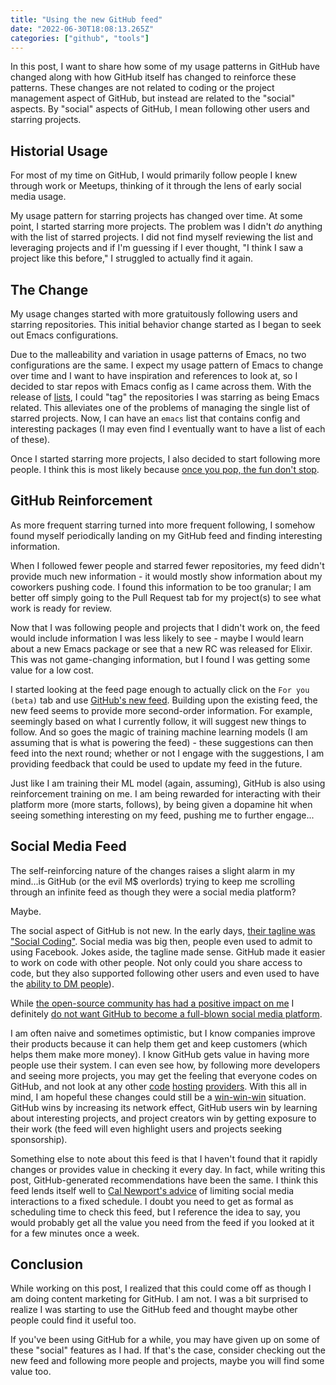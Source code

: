 ```yaml
---
title: "Using the new GitHub feed"
date: "2022-06-30T18:08:13.265Z"
categories: ["github", "tools"]
---
```


In this post, I want to share how some of my usage patterns in GitHub have changed along with how GitHub itself has changed to reinforce these patterns. These changes are not related to coding or the project management aspect of GitHub, but instead are related to the "social" aspects. By "social" aspects of GitHub, I mean following other users and starring projects.

## Historial Usage

For most of my time on GitHub, I would primarily follow people I knew through work or Meetups, thinking of it through the lens of early social media usage.

My usage pattern for starring projects has changed over time. At some point, I started starring more projects. The problem was I didn't _do_ anything with the list of starred projects. I did not find myself reviewing the list and leveraging projects and if I'm guessing if I ever thought, "I think I saw a project like this before," I struggled to actually find it again.

## The Change

My usage changes started with more gratuitously following users and starring repositories. This initial behavior change started as I began to seek out Emacs configurations.

Due to the malleability and variation in usage patterns of Emacs, no two configurations are the same. I expect my usage pattern of Emacs to change over time and I want to have inspiration and references to look at, so I decided to star repos with Emacs config as I came across them. With the release of [lists](https://github.blog/changelog/2021-12-09-lists-are-now-available-as-a-public-beta/), I could "tag" the repositories I was starring as being Emacs related. This alleviates one of the problems of managing the single list of starred projects. Now, I can have an `emacs` list that contains config and interesting packages (I may even find I eventually want to have a list of each of these).

Once I started starring more projects, I also decided to start following more people. I think this is most likely because [once you pop, the fun don't stop](https://www.youtube.com/watch?v=dmpQTpY76yI).

## GitHub Reinforcement

As more frequent starring turned into more frequent following, I somehow found myself periodically landing on my GitHub feed and finding interesting information.

When I followed fewer people and starred fewer repositories, my feed didn't provide much new information - it would mostly show information about my coworkers pushing code. I found this information to be too granular; I am better off simply going to the Pull Request tab for my project(s) to see what work is ready for review.

Now that I was following people and projects that I didn't work on, the feed would include information I was less likely to see - maybe I would learn about a new Emacs package or see that a new RC was released for Elixir. This was not game-changing information, but I found I was getting some value for a low cost.

I started looking at the feed page enough to actually click on the `For you (beta)` tab and use [GitHub's new feed](https://github.blog/2022-03-22-improving-your-github-feed/). Building upon the existing feed, the new feed seems to provide more second-order information. For example, seemingly based on what I currently follow, it will suggest new things to follow. And so goes the magic of training machine learning models (I am assuming that is what is powering the feed) - these suggestions can then feed into the next round; whether or not I engage with the suggestions, I am providing feedback that could be used to update my feed in the future.

Just like I am training their ML model (again, assuming), GitHub is also using reinforcement training on me. I am being rewarded for interacting with their platform more (more starts, follows), by being given a dopamine hit when seeing something interesting on my feed, pushing me to further engage...

## Social Media Feed

The self-reinforcing nature of the changes raises a slight alarm in my mind...is GitHub (or the evil M$ overlords) trying to keep me scrolling through an infinite feed as though they were a social media platform?

Maybe.

The social aspect of GitHub is not new. In the early days, [their tagline was "Social Coding"](https://1000logos.net/github-logo/). Social media was big then, people even used to admit to using Facebook. Jokes aside, the tagline made sense. GitHub made it easier to work on code with other people. Not only could you share access to code, but they also supported following other users and even used to have the [ability to DM people](https://stackoverflow.com/a/12687679)).

While [the open-source community has had a positive impact on me](/2022/04/open-source-open-eyes/) I definitely [do not want GitHub to become a full-blown social media platform](https://www.calnewport.com/blog/2018/08/23/a-brief-summary-of-the-social-media-reform-movement/).

I am often naive and sometimes optimistic, but I know companies improve their products because it can help them get and keep customers (which helps them make more money). I know GitHub gets value in having more people use their system. I can even see how, by following more developers and seeing more projects, you may get the feeling that everyone codes on GitHub, and not look at any other [code](https://about.gitlab.com/) [hosting](https://gitea.io/en-us/) [providers](https://bitbucket.org/product). With this all in mind, I am hopeful these changes could still be a [win-win-win](https://thefab20s.com/wp-content/uploads/2021/03/win-win-win-michael-scott-the-office.gif) situation. GitHub wins by increasing its network effect, GitHub users win by learning about interesting projects, and project creators win by getting exposure to their work (the feed will even highlight users and projects seeking sponsorship).

Something else to note about this feed is that I haven't found that it rapidly changes or provides value in checking it every day. In fact, while writing this post, GitHub-generated recommendations have been the same. I think this feed lends itself well to [Cal Newport's advice](https://www.calnewport.com/blog/2017/10/02/are-you-using-social-media-or-being-used-by-it/) of limiting social media interactions to a fixed schedule. I doubt you need to get as formal as scheduling time to check this feed, but I reference the idea to say, you would probably get all the value you need from the feed if you looked at it for a few minutes once a week.

## Conclusion

While working on this post, I realized that this could come off as though I am doing content marketing for GitHub. I am not. I was a bit surprised to realize I was starting to use the GitHub feed and thought maybe other people could find it useful too.

If you've been using GitHub for a while, you may have given up on some of these "social" features as I had. If that's the case, consider checking out the new feed and following more people and projects, maybe you will find some value too.
